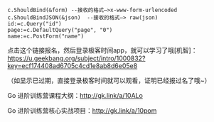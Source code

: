 ```
c.ShouldBind(&form) --接收的格式—>x-www-form-urlencoded 
c.ShouldBindJSON(&json)  --接收的格式—> raw(json) 
id:=c.Query("id")               
page:=c.DefaultQuery("page", "0")               
name:=c.PostForm("name")    
```


点击这个链接报名，然后登录极客时间app，就可以学习了哦[机智]：https://u.geekbang.org/subject/intro/1000832?key=ecf174408ad6705c4cd1e8ab8d6e05e8

（如显示已过期，直接登录极客时间就可以观看，证明已经报过名了哦~）

Go 进阶训练营课程大纲：http://gk.link/a/10ALo

Go 进阶训练营核心实战项目：http://gk.link/a/10pom